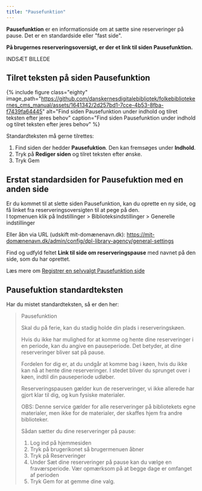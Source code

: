 ```yaml
---
title: "Pausefunktion"
---
```

**Pausefunktion** er en informationside om at sætte sine reserveringer på pause. Det er en standardside eller "fast side".

**På brugernes reserveringsoversigt, er der et link til siden Pausefunktion.**

INDSÆT BILLEDE

## Tilret teksten på siden Pausefunktion
{% include figure class="eighty" image_path="https://github.com/danskernesdigitalebibliotek/folkebibliotekernes_cms_manual/assets/1641342/2d257bd1-7cce-4b53-8fba-f7439fa64445" alt="Find siden Pausefunktion under indhold og tilret teksten efter jeres behov" caption="Find siden Pausefunktion under indhold og tilret teksten efter jeres behov" %} 

Standardteksten må gerne tilrettes:
1. Find siden der hedder **Pausefuktion**. Den kan fremsøges under **Indhold**.
2. Tryk på **Rediger siden** og tilret teksten efter ønske.
3. Tryk Gem

## Erstat standardsiden for Pausefuktion med en anden side

Er du kommet til at slette siden Pausefunktion, kan du oprette en ny side, og få linket fra reserveringsoversigten til at pege på den.\
I topmenuen klik på Indstillinger > Biblioteksindstillinger > Generelle indstillinger

Eller åbn via URL (udskift mit-domænenavn.dk):
https://mit-domænenavn.dk/admin/config/dpl-library-agency/general-settings

Find og udfyld feltet **Link til side om reserveringspause** med navnet på den side, som du har oprettet.

Læs mere om [Registrer en selvvalgt Pausefunktion side](https://danskernesdigitalebibliotek.github.io/folkebibliotekernes_cms_manual/main/konfiguration/generelle-indstillinger/)

## Pausefuktion standardteksten
Har du mistet standardteksten, så er den her:
>
> Pausefunktion
>
> Skal du på ferie, kan du stadig holde din plads i reserveringskøen.
>
> Hvis du ikke har mulighed for at komme og hente dine reserveringer i en periode, kan du angive en pauseperiode. Det betyder, at dine reserveringer bliver sat på pause.
> 
> Fordelen for dig er, at du undgår at komme bag i køen, hvis du ikke kan nå at hente dine reserveringer. I stedet bliver du sprunget over i køen, indtil din pauseperiode udløber.
> 
> Reserveringspausen gælder kun de reserveringer, vi ikke allerede har gjort klar til dig, og kun fysiske materialer.
> 
> OBS: Denne service gælder for alle reserveringer på bibliotekets egne materialer, men ikke for de materialer, der skaffes hjem fra andre biblioteker.
> 
> Sådan sætter du dine reserveringer på pause:
> 
> 1. Log ind på hjemmesiden
> 2. Tryk på brugerikonet så brugermenuen åbner
> 3. Tryk på Reserveringer
> 4. Under Sæt dine reserveringer på pause kan du vælge en fraværsperiode. Vær opmærksom på at begge dage er omfanget af perioden
> 5. Tryk Gem for at gemme dine valg.
